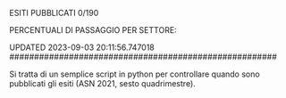 ESITI PUBBLICATI 0/190 

PERCENTUALI DI PASSAGGIO PER SETTORE:

UPDATED 2023-09-03 20:11:56.747018
###################################################### 

Si tratta di un semplice script in python per controllare quando sono pubblicati gli esiti (ASN 2021, sesto quadrimestre).

